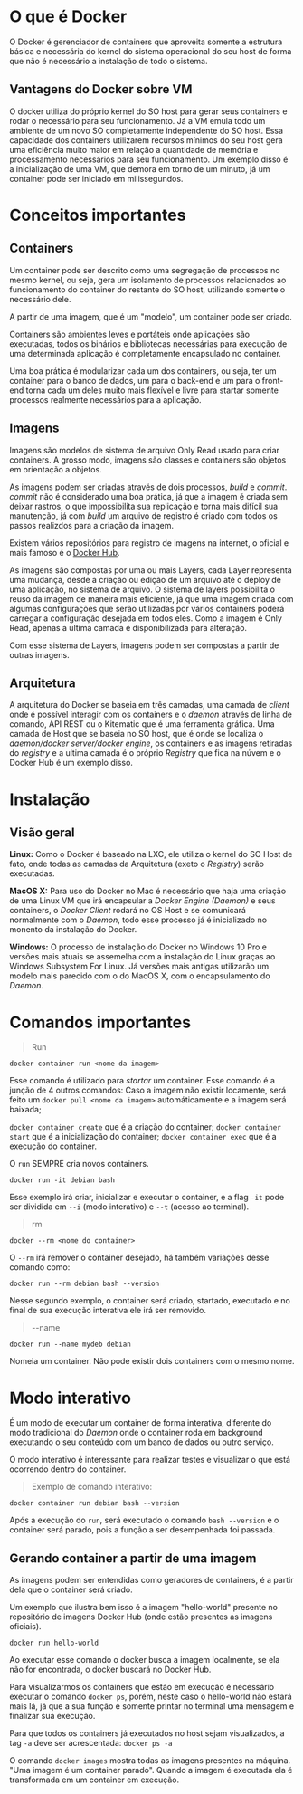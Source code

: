 # O que é Docker

O Docker é gerenciador de containers que aproveita somente a estrutura básica e necessária do kernel do sistema operacional do seu host de forma que não é necessário a instalação de todo o sistema.

## Vantagens do Docker sobre VM
O docker utiliza do próprio kernel do SO host para gerar seus containers e rodar o necessário para seu funcionamento. Já a VM emula todo um ambiente de um novo SO completamente independente do SO host. Essa capacidade dos containers utilizarem recursos mínimos do seu host gera uma eficiência muito maior em relação a quantidade de memória e processamento necessários para seu funcionamento. Um exemplo disso é a inicialização de uma VM, que demora em torno de um minuto, já um container pode ser iniciado em milissegundos.

# Conceitos importantes

## Containers
Um container pode ser descrito como uma segregação de processos no mesmo kernel, ou seja, gera um isolamento de processos relacionados ao funcionamento do container do restante do SO host, utilizando somente o necessário dele.

A partir de uma imagem, que é um "modelo", um container pode ser criado.

Containers são ambientes leves e portáteis onde aplicações são executadas, todos os binários e bibliotecas necessárias para execução de uma determinada aplicação é completamente encapsulado no container. 

Uma boa prática é modularizar cada um dos containers, ou seja, ter um container para o banco de dados, um para o back-end e um para o front-end torna cada um deles muito mais flexível e livre para startar somente processos realmente necessários para a aplicação. 

## Imagens

Imagens são modelos de sistema de arquivo Only Read usado para criar containers. A grosso modo, imagens são classes e containers são objetos em orientação a objetos.

As imagens podem ser criadas através de dois processos, *build* e *commit*. *commit* não é considerado uma boa prática, já que a imagem é criada sem deixar rastros, o que impossibilita sua replicação e torna mais difícil sua manutenção, já com *build* um arquivo de registro é criado com todos os passos realizdos para a criação da imagem.

Existem vários repositórios para registro de imagens na internet, o oficial e mais famoso é o [Docker Hub](https://hub.docker.com/).

As imagens são compostas por uma ou mais Layers, cada Layer representa uma mudança, desde a criação ou edição de um arquivo até o deploy de uma aplicação, no sistema de arquivo. O sistema de layers possibilita o reuso da imagem de maneira mais eficiente, já que uma imagem criada com algumas configurações que serão utilizadas por vários containers poderá carregar a configuração desejada em todos eles. Como a imagem é Only Read, apenas a ultima camada é disponibilizada para alteração.

Com esse sistema de Layers, imagens podem ser compostas a partir de outras imagens.

## Arquitetura
A arquitetura do Docker se baseia em três camadas, uma camada de *client* onde é possível interagir com os containers e o *daemon* através de linha de comando, API REST ou o Kitematic que é uma ferramenta gráfica. Uma camada de Host que se baseia no SO host, que é onde se localiza o *daemon/docker server/docker engine*, os containers e as imagens retiradas do *registry* e a ultima camada é o próprio *Registry* que fica na núvem e o Docker Hub é um exemplo disso.

# Instalação 

## Visão geral

__Linux:__ Como o Docker é baseado na LXC, ele utiliza o kernel do SO Host de fato, onde todas as camadas da Arquitetura (exeto o *Registry*) serão executadas.

__MacOS X:__ Para uso do Docker no Mac é necessário que haja uma criação de uma Linux VM que irá encapsular a *Docker Engine (Daemon)* e seus containers, o *Docker Client* rodará no OS Host e se comunicará normalmente com o *Daemon*, todo esse processo já é inicializado no monento da instalação do Docker.

__Windows:__ O processo de instalação do Docker no Windows 10 Pro e versões mais atuais se assemelha com a instalação do Linux graças ao Windows Subsystem For Linux. Já versões mais antigas utilizarão um modelo mais parecido com o do MacOS X, com o encapsulamento do *Daemon*. 

# Comandos importantes

> Run

```docker container run <nome da imagem>```

Esse comando é utilizado para *startar* um container.
Esse comando é a junção de 4 outros comandos:
Caso a imagem não existir locamente, será feito um ```docker pull <nome da imagem>``` automáticamente e a imagem será baixada;

```docker container create``` que é a criação do container;
```docker container start``` que é a inicialização do container;
```docker container exec``` que é a execução do container.

O ```run``` SEMPRE cria novos containers.

```docker run -it debian bash```

Esse exemplo irá criar, inicializar e executar o container, e a flag ```-it``` pode ser dividida em ```--i``` (modo interativo) e ```--t``` (acesso ao terminal).

> rm

```docker --rm <nome do container>```

O ```--rm``` irá remover o container desejado, há também variações desse comando como:

```docker run --rm debian bash --version```

Nesse segundo exemplo, o container será criado, startado, executado e no final de sua execução interativa ele irá ser removido. 

> --name

```docker run --name mydeb debian```

Nomeia um container. Não pode existir dois containers com o mesmo nome.


# Modo interativo
É um modo de executar um container de forma interativa, diferente do modo tradicional do *Daemon* onde o container roda em background executando o seu conteúdo com um banco de dados ou outro serviço.

O modo interativo é interessante para realizar testes e visualizar o que está ocorrendo dentro do container.

> Exemplo de comando interativo:

```docker container run debian bash --version```

Após a execução do ```run```, será executado o comando ```bash --version``` e o container será parado, pois a função a ser desempenhada foi passada.




















 

## Gerando container a partir de uma imagem

As imagens podem ser entendidas como geradores de containers, é a partir dela que o container será criado.

Um exemplo que ilustra bem isso é a imagem "hello-world" presente no repositório de imagens Docker Hub (onde estão presentes as imagens oficiais).


``` docker run hello-world ```

Ao executar esse comando o docker busca a imagem localmente, se ela não for encontrada, o docker buscará no Docker Hub.

Para visualizarmos os containers que estão em execução é necessário executar o comando
``` docker ps ```, porém, neste caso o hello-world não estará mais lá, já que a sua função é somente printar no terminal uma mensagem e finalizar sua execução.

Para que todos os containers já executados no host sejam visualizados, a tag  ```-a``` deve ser acrescentada:
``` docker ps -a ```


O comando
``` docker images ``` 
 mostra todas as imagens presentes na máquina. "Uma imagem é um container parado". Quando a imagem é executada ela é transformada em um container em execução.




 
